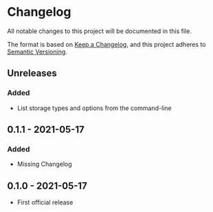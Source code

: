 # Changelog

All notable changes to this project will be documented in this file.

The format is based on [Keep a Changelog](https://keepachangelog.com/en/1.0.0/), and this project adheres to [Semantic Versioning](https://semver.org/spec/v2.0.0.html).

## Unreleases

### Added

- List storage types and options from the command-line

## 0.1.1 - 2021-05-17

### Added

- Missing Changelog

## 0.1.0 - 2021-05-17

- First official release
